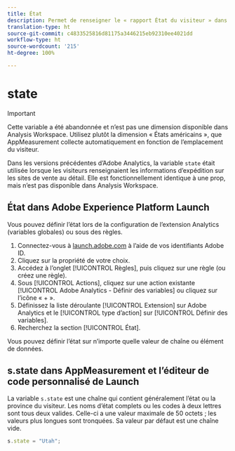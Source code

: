 ```yaml
---
title: État
description: Permet de renseigner le « rapport État du visiteur » dans Reports and Analytics.
translation-type: ht
source-git-commit: c4833525816d81175a3446215eb92310ee4021dd
workflow-type: ht
source-wordcount: '215'
ht-degree: 100%

---
```



# state

>[!IMPORTANT]
>
>Cette variable a été abandonnée et n’est pas une dimension disponible dans Analysis Workspace. Utilisez plutôt la dimension « États américains », que AppMeasurement collecte automatiquement en fonction de l’emplacement du visiteur.

Dans les versions précédentes d’Adobe Analytics, la variable `state` était utilisée lorsque les visiteurs renseignaient les informations d’expédition sur les sites de vente au détail. Elle est fonctionnellement identique à une prop, mais n’est pas disponible dans Analysis Workspace.

## État dans Adobe Experience Platform Launch

Vous pouvez définir l’état lors de la configuration de l’extension Analytics (variables globales) ou sous des règles.

1. Connectez-vous à [launch.adobe.com](https://launch.adobe.com) à l’aide de vos identifiants Adobe ID.
2. Cliquez sur la propriété de votre choix.
3. Accédez à l’onglet [!UICONTROL Règles], puis cliquez sur une règle (ou créez une règle).
4. Sous [!UICONTROL Actions], cliquez sur une action existante [!UICONTROL Adobe Analytics - Définir des variables] ou cliquez sur l’icône « + ».
5. Définissez la liste déroulante [!UICONTROL Extension] sur Adobe Analytics et le [!UICONTROL type d’action] sur [!UICONTROL Définir des variables].
6. Recherchez la section [!UICONTROL État].

Vous pouvez définir l’état sur n’importe quelle valeur de chaîne ou élément de données.

## s.state dans AppMeasurement et l’éditeur de code personnalisé de Launch

La variable `s.state` est une chaîne qui contient généralement l’état ou la province du visiteur. Les noms d’état complets ou les codes à deux lettres sont tous deux valides. Celle-ci a une valeur maximale de 50 octets ; les valeurs plus longues sont tronquées. Sa valeur par défaut est une chaîne vide.

```js
s.state = "Utah";
```
